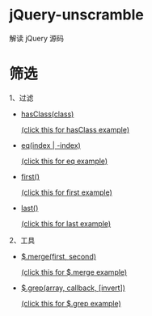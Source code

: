 # jQuery-unscramble
解读 jQuery 源码

# 筛选 #

1、过滤

  - [ hasClass(class)](https://github.com/huainanhai/jQuery-unscramble/blob/master/markdown/hasClass.md)

    [(click this for hasClass example)](https://github.com/huainanhai/jQuery-unscramble/blob/master/public/js/hasClass.js)

  - [eq(index | -index)](https://github.com/huainanhai/jQuery-unscramble/blob/master/markdown/eq.md)

    [(click this for eq example)](https://github.com/huainanhai/jQuery-unscramble/blob/master/public/js/eq.js)

  - [first()](https://github.com/huainanhai/jQuery-unscramble/blob/master/markdown/first.md)

    [(click this for first example)](https://github.com/huainanhai/jQuery-unscramble/blob/master/public/js/first.js)

  - [last()](https://github.com/huainanhai/jQuery-unscramble/blob/master/markdown/last.md)

    [(click this for last example)](https://github.com/huainanhai/jQuery-unscramble/blob/master/public/js/last.js)

2、工具

  - [$.merge(first, second)](https://github.com/huainanhai/jQuery-unscramble/blob/master/markdown/merge.md)

    [(click this for $.merge example)](https://github.com/huainanhai/jQuery-unscramble/blob/master/public/js/merge.js)

  - [$.grep(array, callback, [invert])](https://github.com/huainanhai/jQuery-unscramble/blob/master/markdown/grep.md)

    [(click this for $.grep example)](https://github.com/huainanhai/jQuery-unscramble/blob/master/public/js/grep.js)